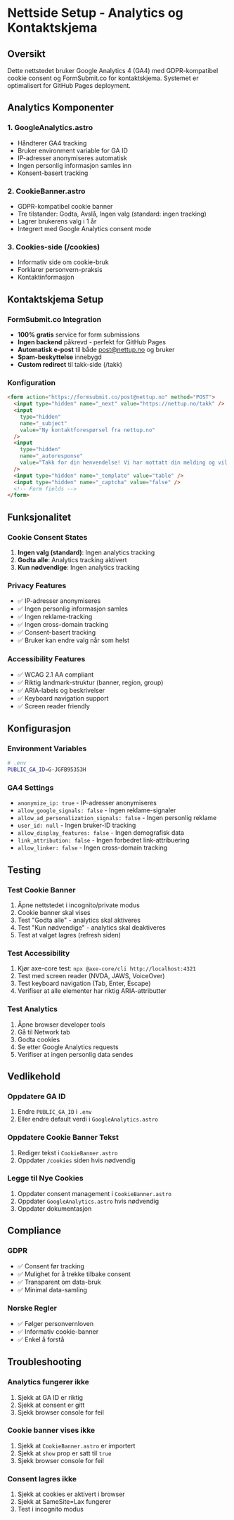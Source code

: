 # Nettside Setup - Analytics og Kontaktskjema

## Oversikt

Dette nettstedet bruker Google Analytics 4 (GA4) med GDPR-kompatibel cookie consent og FormSubmit.co for kontaktskjema. Systemet er optimalisert for GitHub Pages deployment.

## Analytics Komponenter

### 1. GoogleAnalytics.astro

- Håndterer GA4 tracking
- Bruker environment variable for GA ID
- IP-adresser anonymiseres automatisk
- Ingen personlig informasjon samles inn
- Konsent-basert tracking

### 2. CookieBanner.astro

- GDPR-kompatibel cookie banner
- Tre tilstander: Godta, Avslå, Ingen valg (standard: ingen tracking)
- Lagrer brukerens valg i 1 år
- Integrert med Google Analytics consent mode

### 3. Cookies-side (/cookies)

- Informativ side om cookie-bruk
- Forklarer personvern-praksis
- Kontaktinformasjon

## Kontaktskjema Setup

### FormSubmit.co Integration

- **100% gratis** service for form submissions
- **Ingen backend** påkrevd - perfekt for GitHub Pages
- **Automatisk e-post** til både post@nettup.no og bruker
- **Spam-beskyttelse** innebygd
- **Custom redirect** til takk-side (/takk)

### Konfiguration

```html
<form action="https://formsubmit.co/post@nettup.no" method="POST">
  <input type="hidden" name="_next" value="https://nettup.no/takk" />
  <input
    type="hidden"
    name="_subject"
    value="Ny kontaktforespørsel fra nettup.no"
  />
  <input
    type="hidden"
    name="_autoresponse"
    value="Takk for din henvendelse! Vi har mottatt din melding og vil komme tilbake til deg innen 24 timer. Med vennlig hilsen, Teamet på Nettup"
  />
  <input type="hidden" name="_template" value="table" />
  <input type="hidden" name="_captcha" value="false" />
  <!-- Form fields -->
</form>
```

## Funksjonalitet

### Cookie Consent States

1. **Ingen valg (standard)**: Ingen analytics tracking
2. **Godta alle**: Analytics tracking aktivert
3. **Kun nødvendige**: Ingen analytics tracking

### Privacy Features

- ✅ IP-adresser anonymiseres
- ✅ Ingen personlig informasjon samles
- ✅ Ingen reklame-tracking
- ✅ Ingen cross-domain tracking
- ✅ Consent-basert tracking
- ✅ Bruker kan endre valg når som helst

### Accessibility Features

- ✅ WCAG 2.1 AA compliant
- ✅ Riktig landmark-struktur (banner, region, group)
- ✅ ARIA-labels og beskrivelser
- ✅ Keyboard navigation support
- ✅ Screen reader friendly

## Konfigurasjon

### Environment Variables

```bash
# .env
PUBLIC_GA_ID=G-JGFB95353H
```

### GA4 Settings

- `anonymize_ip: true` - IP-adresser anonymiseres
- `allow_google_signals: false` - Ingen reklame-signaler
- `allow_ad_personalization_signals: false` - Ingen personlig reklame
- `user_id: null` - Ingen bruker-ID tracking
- `allow_display_features: false` - Ingen demografisk data
- `link_attribution: false` - Ingen forbedret link-attribuering
- `allow_linker: false` - Ingen cross-domain tracking

## Testing

### Test Cookie Banner

1. Åpne nettstedet i incognito/private modus
2. Cookie banner skal vises
3. Test "Godta alle" - analytics skal aktiveres
4. Test "Kun nødvendige" - analytics skal deaktiveres
5. Test at valget lagres (refresh siden)

### Test Accessibility

1. Kjør axe-core test: `npx @axe-core/cli http://localhost:4321`
2. Test med screen reader (NVDA, JAWS, VoiceOver)
3. Test keyboard navigation (Tab, Enter, Escape)
4. Verifiser at alle elementer har riktig ARIA-attributter

### Test Analytics

1. Åpne browser developer tools
2. Gå til Network tab
3. Godta cookies
4. Se etter Google Analytics requests
5. Verifiser at ingen personlig data sendes

## Vedlikehold

### Oppdatere GA ID

1. Endre `PUBLIC_GA_ID` i `.env`
2. Eller endre default verdi i `GoogleAnalytics.astro`

### Oppdatere Cookie Banner Tekst

1. Rediger tekst i `CookieBanner.astro`
2. Oppdater `/cookies` siden hvis nødvendig

### Legge til Nye Cookies

1. Oppdater consent management i `CookieBanner.astro`
2. Oppdater `GoogleAnalytics.astro` hvis nødvendig
3. Oppdater dokumentasjon

## Compliance

### GDPR

- ✅ Consent før tracking
- ✅ Mulighet for å trekke tilbake consent
- ✅ Transparent om data-bruk
- ✅ Minimal data-samling

### Norske Regler

- ✅ Følger personvernloven
- ✅ Informativ cookie-banner
- ✅ Enkel å forstå

## Troubleshooting

### Analytics fungerer ikke

1. Sjekk at GA ID er riktig
2. Sjekk at consent er gitt
3. Sjekk browser console for feil

### Cookie banner vises ikke

1. Sjekk at `CookieBanner.astro` er importert
2. Sjekk at `show` prop er satt til `true`
3. Sjekk browser console for feil

### Consent lagres ikke

1. Sjekk at cookies er aktivert i browser
2. Sjekk at SameSite=Lax fungerer
3. Test i incognito modus
